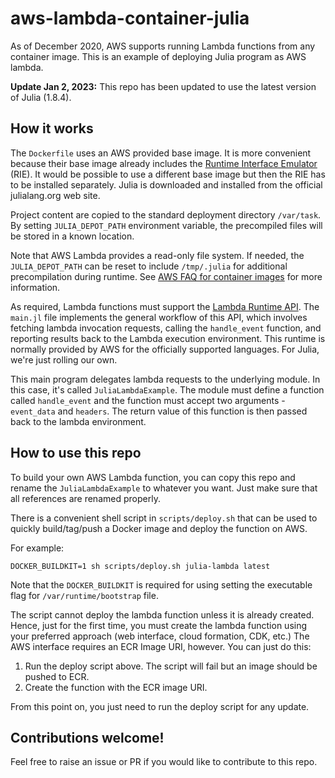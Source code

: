 # aws-lambda-container-julia

As of December 2020, AWS supports running Lambda functions from any container image.
This is an example of deploying Julia program as AWS lambda.

**Update Jan 2, 2023:**
This repo has been updated to use the latest version of Julia (1.8.4).

## How it works

The `Dockerfile` uses an AWS provided base image. It is more convenient because their
base image already includes the 
[Runtime Interface Emulator](https://docs.aws.amazon.com/lambda/latest/dg/runtimes-images.html#runtimes-test-emulator) (RIE).  It would be possible
to use a different base image but then the RIE has to be installed separately.
Julia is downloaded and installed from the official julialang.org web site.

Project content are copied to the standard deployment directory `/var/task`. 
By setting `JULIA_DEPOT_PATH` environment variable, the precompiled files 
will be stored in a known location.

Note that AWS Lambda provides a read-only file system. If needed, the `JULIA_DEPOT_PATH`
can be reset to include `/tmp/.julia` for additional precompilation during runtime.
See [AWS FAQ for container images](https://aws.amazon.com/lambda/faqs/#Container_Image_Support)
for more information.

As required, Lambda functions must support the 
[Lambda Runtime API](https://docs.aws.amazon.com/lambda/latest/dg/runtimes-api.html).
The `main.jl` file implements the general workflow of this API, which involves
fetching lambda invocation requests, calling the `handle_event` function,
and reporting results back to the Lambda execution environment. This runtime is normally
provided by AWS for the officially supported languages. For Julia, we're just rolling
our own.

This main program delegates lambda requests to the underlying module. In this case,
it's called `JuliaLambdaExample`. The module must define a function called
`handle_event` and the function must accept two arguments - `event_data` and `headers`.
The return value of this function is then passed back to the lambda environment.

## How to use this repo

To build your own AWS Lambda function, you can copy this repo and rename the
`JuliaLambdaExample` to whatever you want. Just make sure that all references
are renamed properly.

There is a convenient shell script in `scripts/deploy.sh` that can be used to
quickly build/tag/push a Docker image and deploy the function on AWS. 

For example:
```
DOCKER_BUILDKIT=1 sh scripts/deploy.sh julia-lambda latest
```

Note that the `DOCKER_BUILDKIT` is required for using setting the executable flag
for `/var/runtime/bootstrap` file.

The script cannot deploy the lambda function unless it is already created.
Hence, just for the first time, you must create the lambda function using
your preferred approach (web interface, cloud formation, CDK, etc.)
The AWS interface requires an ECR Image URI, however. You can just do
this:

1. Run the deploy script above. The script will fail but an image should be pushed to ECR.
2. Create the function with the ECR image URI.

From this point on, you just need to run the deploy script for any update.

## Contributions welcome!

Feel free to raise an issue or PR if you would like to contribute to this
repo.

